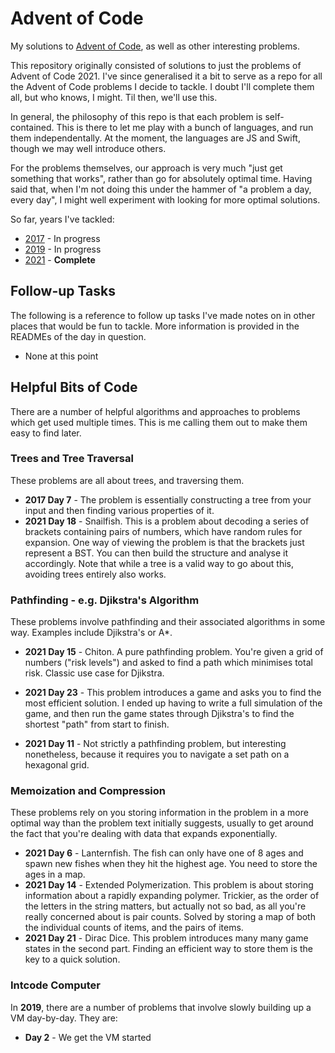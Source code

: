 # Advent of Code

My solutions to [Advent of Code](https://adventofcode.com/), as well as other interesting problems.

This repository originally consisted of solutions to just the problems of Advent of Code 2021. I've since generalised it a bit to serve as a repo for all the Advent of Code problems I decide to tackle. I doubt I'll complete them all, but who knows, I might. Til then, we'll use this.

In general, the philosophy of this repo is that each problem is self-contained. This is there to let me play with a bunch of languages, and run them independentally. At the moment, the languages are JS and Swift, though we may well introduce others.

For the problems themselves, our approach is very much "just get something that works", rather than go for absolutely optimal time. Having said that, when I'm not doing this under the hammer of "a problem a day, every day", I might well experiment with looking for more optimal solutions.

So far, years I've tackled:

- [2017](https://adventofcode.com/2017) - In progress
- [2019](https://adventofcode.com/2019) - In progress
- [2021](https://adventofcode.com/2021) - **Complete**

## Follow-up Tasks

The following is a reference to follow up tasks I've made notes on in other places that would be fun to tackle. More information is provided in the READMEs of the day in question.

- None at this point

## Helpful Bits of Code

There are a number of helpful algorithms and approaches to problems which get used multiple times. This is me calling them out to make them easy to find later.

### Trees and Tree Traversal

These problems are all about trees, and traversing them.

- **2017 Day 7** - The problem is essentially constructing a tree from your input and then finding various properties of it.
- **2021 Day 18** - Snailfish. This is a problem about decoding a series of brackets containing pairs of numbers, which have random rules for expansion. One way of viewing the problem is that the brackets just represent a BST. You can then build the structure and analyse it accordingly. Note that while a tree is a valid way to go about this, avoiding trees entirely also works.

### Pathfinding - e.g. Djikstra's Algorithm

These problems involve pathfinding and their associated algorithms in some way. Examples include Djikstra's or A\*.

- **2021 Day 15** - Chiton. A pure pathfinding problem. You're given a grid of numbers ("risk levels") and asked to find a path which minimises total risk. Classic use case for Djikstra.
- **2021 Day 23** - This problem introduces a game and asks you to find the most efficient solution. I ended up having to write a full simulation of the game, and then run the game states through Djikstra's to find the shortest "path" from start to finish.

- **2021 Day 11** - Not strictly a pathfinding problem, but interesting nonetheless, because it requires you to navigate a set path on a hexagonal grid.

### Memoization and Compression

These problems rely on you storing information in the problem in a more optimal way than the problem text initially suggests, usually to get around the fact that you're dealing with data that expands exponentially.

- **2021 Day 6** - Lanternfish. The fish can only have one of 8 ages and spawn new fishes when they hit the highest age. You need to store the ages in a map.
- **2021 Day 14** - Extended Polymerization. This problem is about storing information about a rapidly expanding polymer. Trickier, as the order of the letters in the string matters, but actually not so bad, as all you're really concerned about is pair counts. Solved by storing a map of both the individual counts of items, and the pairs of items.
- **2021 Day 21** - Dirac Dice. This problem introduces many many game states in the second part. Finding an efficient way to store them is the key to a quick solution.

### Intcode Computer

In **2019**, there are a number of problems that involve slowly building up a VM day-by-day. They are:

- **Day 2** - We get the VM started
